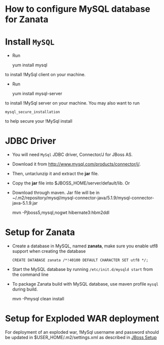 # How to configure MySQL database for Zanata

# Install `MySQL`

- Run

    yum install mysql

 to install !MySql client on your machine.
- Run

    yum install mysql-server

 to install !MySql server on your machine. You may also want to run

    mysql_secure_installation

 to help secure your !MySql install


# JDBC Driver

- You will need `MySql` JDBC driver, Connector/J for JBoss AS.
- Download it from http://www.mysql.com/products/connector/j/.
- Then, untar/unzip it and extract the **jar** file.
- Copy the **jar** file into $JBOSS_HOME/server/default/lib.
  Or 
- Download through maven. Jar file will be in ~/.m2/repository/mysql/mysql-connector-java/5.1.9/mysql-connector-java-5.1.9.jar

    mvn -Pjboss5,mysql,nogwt hibernate3:hbm2ddl 

# Setup for Zanata

- Create a database in MySQL, named **zanata**, make sure you enable utf8 support when creating the database

      CREATE DATABASE zanata /*!40100 DEFAULT CHARACTER SET utf8 */;

- Start the MySQL database by running `/etc/init.d/mysqld start` from the command line

- To package Zanata build with MySQL database, use maven profile `mysql` during build.

    mvn -Pmysql clean install

# Setup for Exploded WAR deployment

For deployment of an exploded war, !MySql username and password should be updated in $USER_HOME/.m2/settings.xml as described in [JBoss Setup](http://code.google.com/p/flies/wiki/JBossSetup)